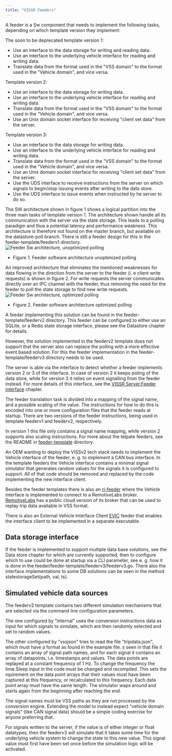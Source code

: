 ```yaml
---
title: "VISSR Feeders"
---
```


A feeder is a Sw component that needs to implement the following tasks, depending on which template version they implement:

The soon to be deprecated template version 1:
* Use an interface to the data storage for writing and reading data.
* Use an interface to the underlying vehicle interface for reading and writing data.
* Translate data from the format used in the "VSS domain" to the format used in the "Vehicle domain", and vice versa.

Template version 2:
* Use an interface to the data storage for writing data.
* Use an interface to the underlying vehicle interface for reading and writing data.
* Translate data from the format used in the "VSS domain" to the format used in the "Vehicle domain", and vice versa.
* Use an Unix domain socket interface for receiving "client set data" from the server. 
 
Template version 3:
* Use an interface to the data storage for writing data.
* Use an interface to the underlying vehicle interface for reading and writing data.
* Translate data from the format used in the "VSS domain" to the format used in the "Vehicle domain", and vice versa.
* Use an Unix domain socket interface for receiving "client set data" from the server. 
* Use the UDS interface to receive instructions from the server on which signals to begin/stop issuing events after writing to the data store.
* Use the UDS interface to issue events when instructed by he server to do so.

The SW architecture shown in figure 1 shows a logical partition into the three main tasks of template version 1.
The architecture shown handle all its communication with the server via the state storage.
This leads to a polling paradigm and thus a potential latency and performance weakness.
This architecture is therefore not found on the master branch, but available on the datastore-poll branch.
There is still a feeder design for this in the feeder-template/feederv1 directory.
![Feeder Sw architecture, unoptimized polling](/vissr/images/feeder-sw-design-v1.jpg?width=50pc)
* Figure 1. Feeder software architecture unoptimized polling

An improved architecture that eliminates the mentioned weaknesses for data flowing in the direction from the server to the feeder (i. e client write requests)
is shown in figure 2. For write requests the server communicates directly over an IPC channel with the feeder, thus removing the need for the feeder to poll
the state storage to find new write requests.
![Feeder Sw architecture, optimized polling](/vissr/images/feeder-sw-design-v2.jpg?width=50pc)
* Figure 2. Feeder software architecture optimized polling

A feeder implementing this solution can be found in the feeder-template/feederv2 directory.
This feeder can be configured to either use an SQLite, or a Redis state storage interface, please see the Datastore chapter for details.

However, the solution implemented in the feederv2 template does not support that the server also can replace the polling with a more effective event based solution.
For this the feeder implementation in the feeder-template/feederv3 directory needs to be used.

The server is able via the interface to detect whether a feeder implements version 2 or 3 of the interface.
In case of version 2 it keeps poling of the data store, while for version 3 it relies on event signalling from the feeder instead.
For more details of this interface, see the [VISSR Server:Feeder interface](/vissr/server/#feeder-interface) chapter.

The feeder translation task is divided into a mapping of the signal name, and a possible scaling of the value.
The instructions for how to do this is encoded into one or more configuration files that the feeder reads at startup.
There are two versions of the feeder instructions, being used in template feederv1 and feederv2, respectively.

In version 1 this file only contains a signal name mapping, while version 2 supports also scaling instructions.
For more about the telpate feeders, see the README in [feeder-template](https://github.com/covesa/vissr/tree/master/feeder/feeder-template) directory.

An OEM wanting to deploy the VISSv2 tech stack needs to implement the Vehicle interface of the feeder, e. g. to implement a CAN bus interface.
In the template feeders the Vehicle interface contains a minimal signal simulator that generates random values for the signals it is configured to support.
All  of that code should be removed and replaced by the code implementing the new interface client.

Besides the feeder templates there is also an [rl-feeder](https://github.com/covesa/vissr/tree/master/feeder/feeder-rl)
where the Vehicle interface is implemented to connect to a RemotiveLabs broker.
[RemotiveLabs](https://remotivelabs.com/) has a public cloud version of its broker that can be used to replay trip data available in VSS format.

There is also an External Vehicle Interface Client [EVIC](https://github.com/covesa/vissr/tree/master/feeder/feeder-evic)
feeder that enables the interface client to be implemented in a separate executable.

## Data storage interface
If the feeder is implemented to support multiple data base solutions, see the Data store chapter for which are currently supported,
then to configure which to use could be done at startup via a CLI parameter,
see e. g. how it is done in the feeder/feeder-template/feederv3/feederv3.go.
There also the interface implementations to some DB solutions can be seen in the method statestorageSet(path, val, ts).

## Simulated vehicle data sources
The feederv2 template contains two different simulation mechanisms that are selected via the command line configuration parameters.

The one configured by "internal" uses the conversion instructions data as input for which signals to simulate, which are then randomly selected and set to random values.

The other configured by "vssjson" tries to read the file "tripdata.json", which must have a format as found in the example file. s seen in that file it contains an array of signal path names, and for each signal it contains an array of datapoints, i.e. timestamps and values. The data points are replayed at a constant frequency of 1 Hz. To change the frequency the time.Sleep input in the code must be changed and recompiled. This sets the rquirement on the data point arrays that their values must have been captured at this frequency, or recalculated to this frequency. Each data point array must have the same length. The simulator waps around and starts again from the beginning after reaching the end.

The signal names must be VSS paths as they are not processed by the conversion engine.
Extending the model to instead expect "vehicle domain signals" (like CAN signal data) should be a simple coding exercise for anyone preferring that.

For signals written to the server, if the value is of either integer or float datatypes,
then the feederv3 will simulate that it takes some time for the underlying vehicle system to change the state to this new value.
This signal value must first have been set once before the simulation logic will be activated.
